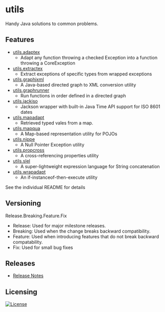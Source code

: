 # utils
Handy Java solutions to common problems.

## Features
- [utils.adaptex](utils.adaptex/README.MD)
    - Adapt any function throwing a checked Exception into a function throwing a CoreException
- [utils.extractex](utils.extractex/README.MD)
    - Extract exceptions of specific types from wrapped exceptions
- [utils.graphjxml](utils.graphjxml/README.MD)
    - A Java-based directed graph to XML conversion utility
- [utils.graphrunner](utils.graphrunner/README.MD)
  - Run functions in order defined in a directed graph
- [utils.jackiso](utils.jackiso/README.MD)
    - Jackson wrapper with built-in Java Time API support for ISO 8601 dates
- [utils.mapadapt](utils.mapadapt/README.MD)
  - Retrieved typed vales from a map. 
- [utils.mapqua](utils.mapqua/README.MD)
  - A Map-based representation utility for POJOs
- [utils.nippe](utils.nippe/README.MD)
    - A Null Pointer Exception utility
- [utils.propcross](utils.propcross/README.MD)
    - A cross-referencing properties utility
- [utils.slel](utils.slel/README.MD)
    - A super-lightweight expression language for String concatenation
- [utils.wrapadapt](utils.wrapadapt/README.MD)
    - An if-instanceof-then-execute utility

See the individual README for details

## Versioning
Release.Breaking.Feature.Fix
- Release: Used for major milestone releases.
- Breaking: Used when the change breaks backward compatibility.
- Feature: Used when introducing features that do not break backward compatability.
- Fix: Used for small bug fixes
## Releases
* [Release Notes](https://github.com/Legyver/utils/blob/master/RELEASE.MD)
## Licensing
[![License](https://img.shields.io/badge/License-Apache%202.0-blue.svg)](https://github.com/Legyver/utils/blob/master/LICENSE)
